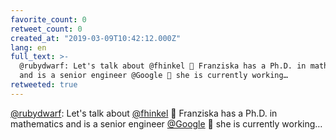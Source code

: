 ```yaml
---
favorite_count: 0
retweet_count: 0
created_at: "2019-03-09T10:42:12.000Z"
lang: en
full_text: >-
  @rubydwarf: Let's talk about @fhinkel 🙂 Franziska has a Ph.D. in mathematics
  and is a senior engineer @Google 👏 she is currently working…
retweeted: true
---
```


[@rubydwarf](https://twitter.com/rubydwarf): Let's talk about
[@fhinkel](https://twitter.com/fhinkel) 🙂 Franziska has a Ph.D. in mathematics
and is a senior engineer [@Google](https://twitter.com/Google) 👏 she is
currently working…
